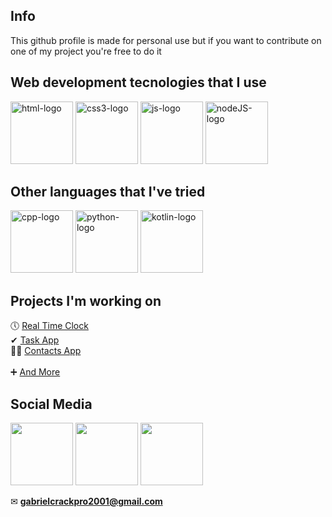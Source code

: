 <!-- Icons CDN -->
<link rel="stylesheet" href="https://use.fontawesome.com/releases/v5.15.1/css/all.css" integrity="sha384-vp86vTRFVJgpjF9jiIGPEEqYqlDwgyBgEF109VFjmqGmIY/Y4HV4d3Gp2irVfcrp" crossorigin="anonymous">

## Info

This github profile is made for personal use but if you want to contribute on one of my project you're free to do it

## Web development tecnologies that I use

<img src="https://cdn1.iconfinder.com/data/icons/logotypes/32/badge-html-5-512.png" alt="html-logo" height="100px" width="100px">
<img src="https://maxcdn.icons8.com/Share/icon/Logos/css31600.png" alt="css3-logo" height="100px" width="100px">
<img src="https://clipartsworld.com/images/javascript-icon-png.png" alt="js-logo" height="100px" width="100px">
<img src="https://firebearstudio.com/blog/wp-content/uploads/2015/10/Node-e1443953851722.png" alt="nodeJS-logo" height="100px" width="100px">

## Other languages that I've tried

<img src="https://sdtimes.com/wp-content/uploads/2018/03/cpppp.png" alt="cpp-logo" height="100px" width="100px">
<img src="https://www.freepngimg.com/download/android/72537-icons-python-programming-computer-social-tutorial.png" alt="python-logo" height="100px" width="100px">
<img src="https://download.logo.wine/logo/Kotlin_(programming_language)/Kotlin_(programming_language)-Logo.wine.png" alt="kotlin-logo" height="100px" width="100px">

## Projects I'm working on

🕔 <a href="https://github.com/GabrielCrackPro/RealTime-Clock" target="blank">Real Time Clock</a>
<br>
✔ <a href="https://github.com/GabrielCrackPro/JS-Task-App-v2.0" target="blank">Task App</a>
<br>
🙍‍♂️ <a href="https://github.com/GabrielCrackPro/JS-Contacts-App" target="blank">Contacts App</a>
<br>
<br>
➕ <a href="github.com/GabrielCrackPro" target="blank">And More</a>

## Social Media

<a href="https://www.twitter.com/Gabrielcrackpro" target="blank"><img src ="https://bizzexpose.co.za/wp-content/uploads/2018/04/twitter.png" height="100px" width="100px"></a>
<a href="https://www.facebook.com/gabriel.vargasreyes.5" target="blank"><img src="https://robyngrahamphotography.com/wp-content/uploads/2017/01/Facebook-Icon.png" height="100px" width="100px"></a>
<a href="https://www.reddit.com/user/gabrielvr01" target="blank"><img src="https://external-preview.redd.it/iDdntscPf-nfWKqzHRGFmhVxZm4hZgaKe5oyFws-yzA.png?width=720&auto=webp&s=be9d031a2551b47bcd40ec45feec636d42a32127" height="100px" width="100px"></a>

✉ **gabrielcrackpro2001@gmail.com**
